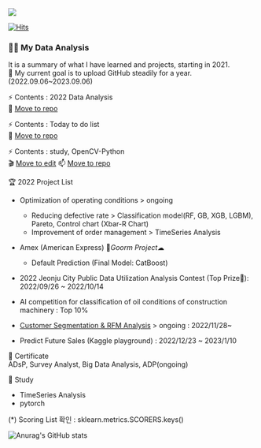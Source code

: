 <img src="https://capsule-render.vercel.app/api?type=wave&color=auto&height=200&section=header&text=Hi%20there!&fontSize=90" /> 

[![Hits](https://hits.seeyoufarm.com/api/count/incr/badge.svg?url=https%3A%2F%2Fgithub.com%2Fpinkocto&count_bg=%23DF00AA&title_bg=%23555555&icon=github.svg&icon_color=%23E7E7E7&title=hits&edge_flat=false)](https://hits.seeyoufarm.com)
 

### 🙋‍♀️ My Data Analysis
It is a summary of what I have learned and projects, starting in 2021.<br>
📢 My current goal is to upload GitHub steadily for a year. (2022.09.06~2023.09.06)

⚡ Contents : 2022 Data Analysis <br>
🌱 [Move to repo](https://github.com/pinkocto/MyDataAnalysis_2022)

⚡ Contents : Today to do list <br>
🔭 [Move to repo](https://github.com/pinkocto/Today_TodoList)

⚡ Contents : study, OpenCV-Python <br>
🎬 [Move to edit](https://github.com/pinkocto/BP2022)
📫 [Move to repo](https://pinkocto.github.io/BP2022/) 

🏆 2022 Project List 

- Optimization of operating conditions > ongoing <br>
  - Reducing defective rate > Classification model(RF, GB, XGB, LGBM), Pareto, Control chart (Xbar-R Chart)<br>
  - Improvement of order management > TimeSeries Analysis <br>

- Amex (American Express) 🌈*Goorm Project*☁ 
  - Default Prediction (Final Model: CatBoost)
- 2022 Jeonju City Public Data Utilization Analysis Contest (Top Prize🏅): 2022/09/26 ~ 2022/10/14
- AI competition for classification of oil conditions of construction machinery : Top 10%
- [Customer Segmentation & RFM Analysis](https://github.com/pinkocto/Customer_Segmentation/blob/main/README.md) > ongoing : 2022/11/28~
- Predict Future Sales (Kaggle playground) : 2022/12/23 ~ 2023/1/10



🔅 Certificate <br>
ADsP, Survey Analyst, Big Data Analysis, ADP(ongoing)

🌻 Study <br>
- TimeSeries Analysis 
- pytorch

(*) Scoring List 확인 : sklearn.metrics.SCORERS.keys()  


![Anurag's GitHub stats](https://github-readme-stats.vercel.app/api?username=pinkocto&show_icons=true&theme=radical)   

